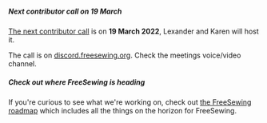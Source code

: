 ##### Next contributor call on 19 March

[The next contributor call](https://github.com/freesewing/freesewing/discussions/1982) is on **19 March 2022**, Lexander and Karen will host it.

The call is on [discord.freesewing.org](https://discord.freesewing.org/).
Check the meetings voice/video channel.

##### Check out where FreeSewing is heading

If you're curious to see what we're working on, check out [the
FreeSewing roadmap](https://github.com/freesewing/freesewing/discussions/1278) which
includes all the things on the horizon for FreeSewing.
